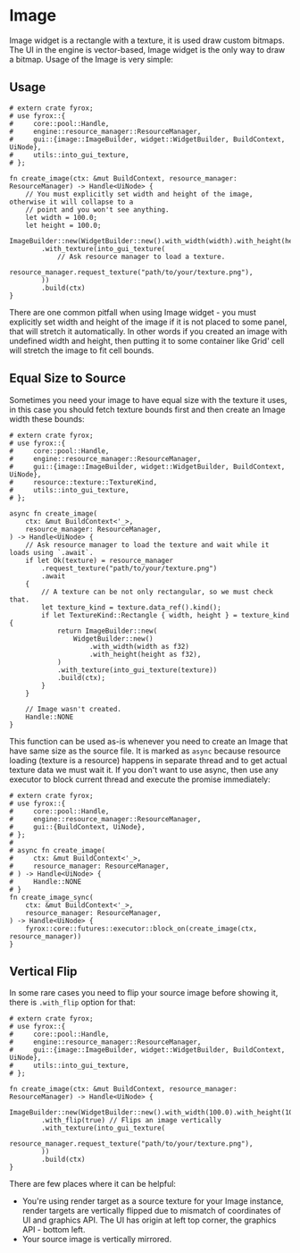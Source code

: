 # Image

Image widget is a rectangle with a texture, it is used draw custom bitmaps. The UI in the engine is vector-based, Image
widget is the only way to draw a bitmap. Usage of the Image is very simple:

## Usage

```rust,no_run
# extern crate fyrox;
# use fyrox::{
#     core::pool::Handle,
#     engine::resource_manager::ResourceManager,
#     gui::{image::ImageBuilder, widget::WidgetBuilder, BuildContext, UiNode},
#     utils::into_gui_texture,
# };

fn create_image(ctx: &mut BuildContext, resource_manager: ResourceManager) -> Handle<UiNode> {
    // You must explicitly set width and height of the image, otherwise it will collapse to a
    // point and you won't see anything.
    let width = 100.0;
    let height = 100.0;
    ImageBuilder::new(WidgetBuilder::new().with_width(width).with_height(height))        
        .with_texture(into_gui_texture(
            // Ask resource manager to load a texture.
            resource_manager.request_texture("path/to/your/texture.png"),
        ))
        .build(ctx)
}
```

There are one common pitfall when using Image widget - you must explicitly set width and height of the image if it is
not placed to some panel, that will stretch it automatically. In other words if you created an image with undefined
width and height, then putting it to some container like Grid' cell will stretch the image to fit cell bounds.

## Equal Size to Source

Sometimes you need your image to have equal size with the texture it uses, in this case you should fetch texture 
bounds first and then create an Image width these bounds:

```rust,no_run,edition2018
# extern crate fyrox;
# use fyrox::{
#     core::pool::Handle,
#     engine::resource_manager::ResourceManager,
#     gui::{image::ImageBuilder, widget::WidgetBuilder, BuildContext, UiNode},
#     resource::texture::TextureKind,
#     utils::into_gui_texture,
# };

async fn create_image(
    ctx: &mut BuildContext<'_>,
    resource_manager: ResourceManager,
) -> Handle<UiNode> {
    // Ask resource manager to load the texture and wait while it loads using `.await`.
    if let Ok(texture) = resource_manager
        .request_texture("path/to/your/texture.png")
        .await
    {
        // A texture can be not only rectangular, so we must check that.
        let texture_kind = texture.data_ref().kind();
        if let TextureKind::Rectangle { width, height } = texture_kind {
            return ImageBuilder::new(
                WidgetBuilder::new()
                    .with_width(width as f32)
                    .with_height(height as f32),
            )
            .with_texture(into_gui_texture(texture))
            .build(ctx);
        }
    }

    // Image wasn't created.
    Handle::NONE
}
```

This function can be used as-is whenever you need to create an Image that have same size as the source file. It is
marked as `async` because resource loading (texture is a resource) happens in separate thread and to get actual texture
data we must wait it. If you don't want to use async, then use any executor to block current thread and execute the
promise immediately:

```rust,no_run,edition2018
# extern crate fyrox;
# use fyrox::{
#     core::pool::Handle,
#     engine::resource_manager::ResourceManager,
#     gui::{BuildContext, UiNode},
# };
# 
# async fn create_image(
#     ctx: &mut BuildContext<'_>,
#     resource_manager: ResourceManager,
# ) -> Handle<UiNode> {
#     Handle::NONE
# }
fn create_image_sync(
    ctx: &mut BuildContext<'_>,
    resource_manager: ResourceManager,
) -> Handle<UiNode> {
    fyrox::core::futures::executor::block_on(create_image(ctx, resource_manager))
}
```

## Vertical Flip

In some rare cases you need to flip your source image before showing it, there is `.with_flip` option for that:

```rust,no_run
# extern crate fyrox;
# use fyrox::{
#     core::pool::Handle,
#     engine::resource_manager::ResourceManager,
#     gui::{image::ImageBuilder, widget::WidgetBuilder, BuildContext, UiNode},
#     utils::into_gui_texture,
# };

fn create_image(ctx: &mut BuildContext, resource_manager: ResourceManager) -> Handle<UiNode> {
    ImageBuilder::new(WidgetBuilder::new().with_width(100.0).with_height(100.0))
        .with_flip(true) // Flips an image vertically
        .with_texture(into_gui_texture(
            resource_manager.request_texture("path/to/your/texture.png"),
        ))
        .build(ctx)
}
```

There are few places where it can be helpful:

- You're using render target as a source texture for your Image instance, render targets are vertically flipped due
to mismatch of coordinates of UI and graphics API. The UI has origin at left top corner, the graphics API - bottom left.
- Your source image is vertically mirrored.